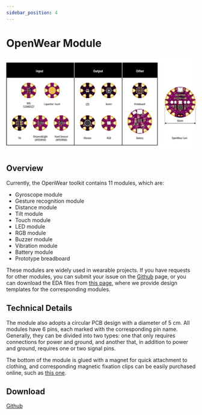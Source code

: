 ```yaml
---
sidebar_position: 4
---
```


# OpenWear Module

![alt text](/static/img/image.png)

## Overview

Currently, the OpenWear toolkit contains 11 modules, which are:

- Gyroscope module
- Gesture recognition module
- Distance module
- Tilt module
- Touch module
- LED module
- RGB module
- Buzzer module
- Vibration module
- Battery module
- Prototype breadboard

These modules are widely used in wearable projects. If you have requests for other modules, you can submit your issue on the [Github](https://github.com/openwearxyz/openwear/issues) page, or you can download the EDA files from [this page](https://github.com/openwearxyz/openwear/tree/main/hardware/PCB), where we provide design templates for the corresponding modules.

## Technical Details

The module also adopts a circular PCB design with a diameter of 5 cm. All modules have 6 pins, each marked with the corresponding pin name. Generally, they can be divided into two types: one that only requires connections for power and ground, and another that, in addition to power and ground, requires one or two signal pins.

The bottom of the module is glued with a magnet for quick attachment to clothing, and corresponding magnetic fixation clips can be easily purchased online, such as [this one](https://amzn.asia/d/8wcJzql).

## Download

[Github](https://github.com/openwearxyz/openwear/tree/main/hardware/PCB)
